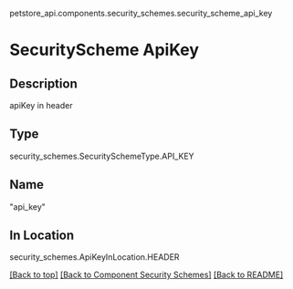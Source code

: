 petstore_api.components.security_schemes.security_scheme_api_key
# SecurityScheme ApiKey

## Description
apiKey in header

## Type
security_schemes.SecuritySchemeType.API_KEY

## Name
"api_key"

## In Location
security_schemes.ApiKeyInLocation.HEADER

[[Back to top]](#top) [[Back to Component Security Schemes]](../../../README.md#Component-SecuritySchemes) [[Back to README]](../../../README.md)
